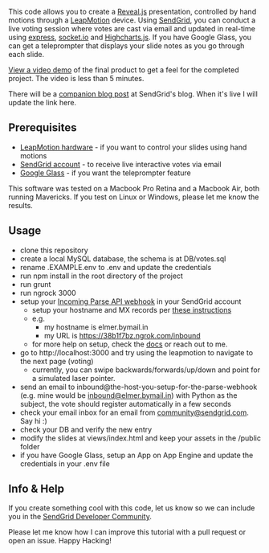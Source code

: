 This code allows you to create a [Reveal.js](http://lab.hakim.se/reveal-js) presentation, controlled by hand motions through a [LeapMotion](https://www.leapmotion.com) device. Using [SendGrid](http://www.sendgrid.com), you can conduct a live voting session where votes are cast via email and updated in real-time using [express](http://expressjs.com), [socket.io](http://socket.io) and [Highcharts.js](http://www.highcharts.com). If you have Google Glass, you can get a teleprompter that displays your slide notes as you go through each slide.

[View a video demo](https://www.youtube.com/watch?v=Pu1QE5hh9EY) of the final product to get a feel for the completed project. The video is less than 5 minutes.

There will be a [companion blog post](http://sendgrid.com/blog) at SendGrid's blog. When it's live I will update the link here.

## Prerequisites ##

* [LeapMotion hardware](https://www.leapmotion.com) - if you want to control your slides using hand motions
* [SendGrid account](http://www.sendgrid.com) - to receive live interactive votes via email
* [Google Glass](http://www.google.com/glass) - if you want the teleprompter feature

This software was tested on a Macbook Pro Retina and a Macbook Air, both running Mavericks. If you test on Linux or Windows, please let me know the results.

## Usage ##

* clone this repository
* create a local MySQL database, the schema is at DB/votes.sql
* rename .EXAMPLE.env to .env and update the credentials
* run npm install in the root directory of the project
* run grunt
* run ngrock 3000
* setup your [Incoming Parse API webhook](http://sendgrid.com/docs/API_Reference/Webhooks/parse.html) in your SendGrid account
	* setup your hostname and MX records per [these instructions](http://sendgrid.com/docs/API_Reference/Webhooks/parse.html)
	* e.g. 
		* my hostname is elmer.bymail.in
		* my URL is https://38b1f7bz.ngrok.com/inbound
	* for more help on setup, check the [docs](http://sendgrid.com/docs/API_Reference/Webhooks/parse.html) or reach out to me.
* go to http://localhost:3000 and try using the leapmotion to navigate to the next page (voting)
	* currently, you can swipe backwards/forwards/up/down and point for a simulated laser pointer. 
* send an email to inbound@the-host-you-setup-for-the-parse-webhook (e.g. mine would be inbound@elmer.bymail.in) with Python as the subject, the vote should register automatically in a few seconds
* check your email inbox for an email from community@sendgrid.com. Say hi :)
* check your DB and verify the new entry
* modify the slides at views/index.html and keep your assets in the /public folder
* if you have Google Glass, setup an App on App Engine and update the credentials in your .env file

## Info & Help ##

If you create something cool with this code, let us know so we can include you in the [SendGrid Developer Community](http://sendgrid.com/developers/developers).

Please let me know how I can improve this tutorial with a pull request or open an issue. Happy Hacking!
